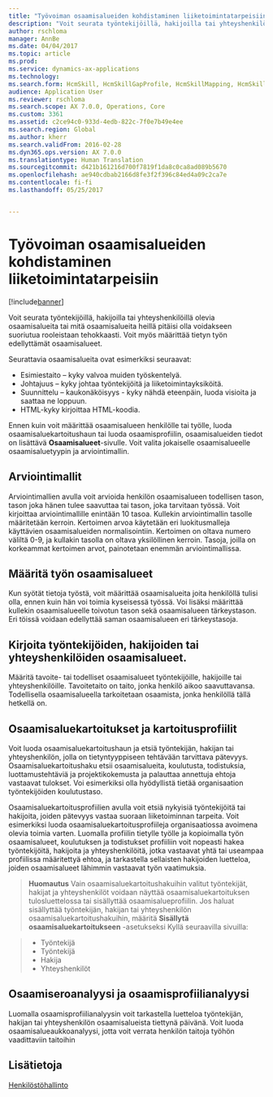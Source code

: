 ```yaml
---
title: "Työvoiman osaamisalueiden kohdistaminen liiketoimintatarpeisiin"
description: "Voit seurata työntekijöillä, hakijoilla tai yhteyshenkilöillä olevia osaamisalueita tai mitä osaamisalueita heillä pitäisi olla voidakseen suoriutua rooleistaan tehokkaasti. Voit myös määrittää tietyn työn edellyttämät osaamisalueet."
author: rschloma
manager: AnnBe
ms.date: 04/04/2017
ms.topic: article
ms.prod: 
ms.service: dynamics-ax-applications
ms.technology: 
ms.search.form: HcmSkill, HcmSkillGapProfile, HcmSkillMapping, HcmSkillType
audience: Application User
ms.reviewer: rschloma
ms.search.scope: AX 7.0.0, Operations, Core
ms.custom: 3361
ms.assetid: c2ce94c0-933d-4edb-822c-7f0e7b49e4ee
ms.search.region: Global
ms.author: kherr
ms.search.validFrom: 2016-02-28
ms.dyn365.ops.version: AX 7.0.0
ms.translationtype: Human Translation
ms.sourcegitcommit: d421b161216d700f7819f1da8c0ca8ad089b5670
ms.openlocfilehash: ae940cdbab2166d8fe3f2f396c84ed4a09c2ca7e
ms.contentlocale: fi-fi
ms.lasthandoff: 05/25/2017


---
```


# <a name="align-workforce-skills-with-business-needs"></a>Työvoiman osaamisalueiden kohdistaminen liiketoimintatarpeisiin

[!include[banner](includes/banner.md)]


Voit seurata työntekijöillä, hakijoilla tai yhteyshenkilöillä olevia osaamisalueita tai mitä osaamisalueita heillä pitäisi olla voidakseen suoriutua rooleistaan tehokkaasti. Voit myös määrittää tietyn työn edellyttämät osaamisalueet.

Seurattavia osaamisalueita ovat esimerkiksi seuraavat:
-   Esimiestaito – kyky valvoa muiden työskentelyä.
-   Johtajuus – kyky johtaa työntekijöitä ja liiketoimintayksiköitä.
-   Suunnittelu – kaukonäköisyys - kyky nähdä eteenpäin, luoda visioita ja saattaa ne loppuun.
-   HTML-kyky kirjoittaa HTML-koodia.

Ennen kuin voit määrittää osaamisalueen henkilölle tai työlle, luoda osaamisaluekartoitushaun tai luoda osaamisprofiilin, osaamisalueiden tiedot on lisättävä **Osaamisalueet**-sivulle. Voit valita jokaiselle osaamisalueelle osaamisaluetyypin ja arviointimallin.

## <a name="rating-models"></a>Arviointimallit
Arviointimallien avulla voit arvioida henkilön osaamisalueen todellisen tason, tason joka hänen tulee saavuttaa tai tason, joka tarvitaan työssä. Voit kirjoittaa arviointimallille enintään 10 tasoa.  Kullekin arviointimallin tasolle määritetään kerroin.  Kertoimen arvoa käytetään eri luokitusmalleja käyttävien osaamisalueiden normalisointiin.  Kertoimen on oltava numero väliltä 0-9, ja kullakin tasolla on oltava yksilöllinen kerroin.  Tasoja, joilla on korkeammat kertoimen arvot, painotetaan enemmän arviointimallissa.

## <a name="specify-job-skills"></a>Määritä työn osaamisalueet
Kun syötät tietoja työstä, voit määrittää osaamisalueita joita henkilöllä tulisi olla, ennen kuin hän voi toimia kyseisessä työssä.  Voi lisäksi määrittää kullekin osaamisalueelle toivotun tason sekä osaamisalueen tärkeystason. Eri töissä voidaan edellyttää saman osaamisalueen eri tärkeystasoja.

## <a name="enter-skills-for-workers-applicants-or-contacts"></a>Kirjoita työntekijöiden, hakijoiden tai yhteyshenkilöiden osaamisalueet.
Määritä tavoite- tai todelliset osaamisalueet työntekijöille, hakijoille tai yhteyshenkilöille. Tavoitetaito on taito, jonka henkilö aikoo saavuttavansa. Todellisella osaamisalueella tarkoitetaan osaamista, jonka henkilöllä tällä hetkellä on.

## <a name="skill-mapping-and-skill-mapping-profiles"></a> Osaamisaluekartoitukset ja kartoitusprofiilit
Voit luoda osaamisaluekartoitushaun ja etsiä työntekijän, hakijan tai yhteyshenkilön, jolla on tietyntyyppiseen tehtävään tarvittava pätevyys. Osaamisaluekartoitushaku etsii osaamisalueita, koulutusta, todistuksia, luottamustehtäviä ja projektikokemusta ja palauttaa annettuja ehtoja vastaavat tulokset.  Voi esimerkiksi olla hyödyllistä tietää organisaation työntekijöiden koulutustaso.

Osaamisaluekartoitusprofiilien avulla voit etsiä nykyisiä työntekijöitä tai hakijoita, joiden pätevyys vastaa suoraan liiketoiminnan tarpeita.  Voit esimerkiksi luoda osaamisaluekartoitusprofiileja organisaatiossa avoimena olevia toimia varten. Luomalla profiilin tietylle työlle ja kopioimalla työn osaamisalueet, koulutuksen ja todistukset profiiliin voit nopeasti hakea työntekijöitä, hakijoita ja yhteyshenkilöitä, jotka vastaavat yhtä tai useampaa profiilissa määritettyä ehtoa, ja tarkastella sellaisten hakijoiden luetteloa, joiden osaamisalueet lähimmin vastaavat työn vaatimuksia.

>**Huomautus** Vain osaamisaluekartoitushakuihin valitut työntekijät, hakijat ja yhteyshenkilöt voidaan näyttää osaamisaluekartoituksen tulosluettelossa tai sisällyttää osaamisalueprofiilin. Jos haluat sisällyttää työntekijän, hakijan tai yhteyshenkilön osaamisaluekartoitushakuihin, määritä **Sisällytä osaamisaluekartoitukseen** -asetukseksi Kyllä seuraavilla sivuilla:

> + Työntekijä
> + Työntekijä
> + Hakija
> + Yhteyshenkilöt

## <a name="skill-gap-analysis-and-skill-profile-analysis"></a>Osaamiseroanalyysi ja osaamisprofiilianalyysi
Luomalla osaamisprofiilianalyysin voit tarkastella luetteloa työntekijän, hakijan tai yhteyshenkilön osaamisalueista tiettynä päivänä. Voit luoda osaamisalueaukkoanalyysi, jotta voit verrata henkilön taitoja työhön vaadittaviin taitoihin  



<a name="see-also"></a>Lisätietoja
--------

[Henkilöstöhallinto](index.md)




